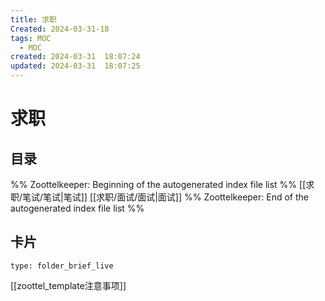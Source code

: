 ```yaml
---
title: 求职
Created: 2024-03-31-18
tags: MOC
  - MOC
created: 2024-03-31  18:07:24
updated: 2024-03-31  18:07:25
---
```

# 求职

## 目录



%% Zoottelkeeper: Beginning of the autogenerated index file list  %%
 [[求职/笔试/笔试|笔试]]
 [[求职/面试/面试|面试]]
%% Zoottelkeeper: End of the autogenerated index file list  %%









## 卡片

```ccard
type: folder_brief_live
```




















[[zoottel_template注意事项]]